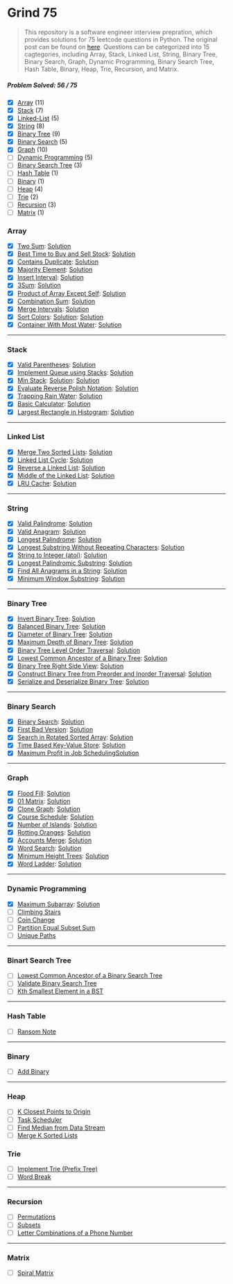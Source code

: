 # Grind 75

> This repository is a software engineer interview prepration, which provides solutions for 75 leetcode questions in Python. The original post can be found on [here](https://www.techinterviewhandbook.org/grind75?grouping=topics&order=difficulty&hours=8). Questions can be categorized into 15 cagtegories, including Array, Stack, Linked List, String, Binary Tree, Binary Search, Graph, Dynamic Programming, Binary Search Tree, Hash Table, Binary, Heap, Trie, Recursion, and Matrix.

##### Problem Solved: 56 / 75

-   [x] [Array](#array) (11)
-   [x] [Stack](#stack) (7)
-   [x] [Linked-List](#linked-list) (5)
-   [x] [String](#string) (8)
-   [x] [Binary Tree](#binary-tree) (9)
-   [x] [Binary Search](#binary-search) (5)
-   [x] [Graph](#graph) (10)
-   [ ] [Dynamic Programming](#dynamic-programming) (5)
-   [ ] [Binary Search Tree](#binary-search-tree) (3)
-   [ ] [Hash Table](#hash-table) (1)
-   [ ] [Binary](#binary) (1)
-   [ ] [Heap](#heap) (4)
-   [ ] [Trie](#trie) (2)
-   [ ] [Recursion](#recursion) (3)
-   [ ] [Matrix](#matrix) (1)

### Array

-   [x] [Two Sum](https://leetcode.com/problems/two-sum): [Solution](/Array/1-TwoSum)
-   [x] [Best Time to Buy and Sell Stock](https://leetcode.com/problems/best-time-to-buy-and-sell-stock): [Solution](/Array/121-BestTimetoBuyandSellStock/)
-   [x] [Contains Duplicate](https://leetcode.com/problems/contains-duplicate): [Solution](/Array/217-ContainsDuplicate/)
-   [x] [Majority Element](https://leetcode.com/problems/majority-element): [Solution](/Array/169-MajorityElement/)
-   [x] [Insert Interval](https://leetcode.com/problems/insert-interval): [Solution](/Array/57-InsertInterval/)
-   [x] [3Sum](https://leetcode.com/problems/3sum/): [Solution](/Array/15-3Sum/)
-   [x] [Product of Array Except Self](https://leetcode.com/problems/product-of-array-except-self): [Solution](/Array/238-ProductofArrayExceptSelf/)
-   [x] [Combination Sum](https://leetcode.com/problems/combination-sum): [Solution](/Array/39-CombinationSum/)
-   [x] [Merge Intervals](https://leetcode.com/problems/merge-intervals): [Solution](/Array/56-MergeIntervals/)
-   [x] [Sort Colors](https://leetcode.com/problems/sort-colors): [Solution](/Array/75-SortColors/): [Solution](/Array/75-SortColors/)
-   [x] [Container With Most Water](https://leetcode.com/problems/container-with-most-water): [Solution](/Array/11-ContainerWithMostWater/)

---

### Stack

-   [x] [Valid Parentheses](https://leetcode.com/problems/valid-parentheses): [Solution](/Stack/20-ValidParentheses/)
-   [x] [Implement Queue using Stacks](https://leetcode.com/problems/implement-queue-using-stacks): [Solution](/Stack/232-ImplementQueueusingStacks/)
-   [x] [Min Stack](https://leetcode.com/problems/min-stack): [Solution](/Stack/232-ImplementQueueusingStacks/): [Solution](/Stack/155-MinStack/)
-   [x] [Evaluate Reverse Polish Notation](https://leetcode.com/problems/evaluate-reverse-polish-notation): [Solution](/Stack/150-EvaluateReversePolishNotation/)
-   [x] [Trapping Rain Water](https://leetcode.com/problems/trapping-rain-water): [Solution](/Stack/42-TrappingRainWater/)
-   [x] [Basic Calculator](https://leetcode.com/problems/basic-calculator): [Solution](/Stack/224-BasicCalculator/)
-   [x] [Largest Rectangle in Histogram](https://leetcode.com/problems/largest-rectangle-in-histogram): [Solution](/Stack/84-LargestRectangleinHistogram/)

---

### Linked List

-   [x] [Merge Two Sorted Lists](https://leetcode.com/problems/merge-two-sorted-lists): [Solution](/Linked%20List/21-MergeTwoSortedLists/)
-   [x] [Linked List Cycle](https://leetcode.com/problems/linked-list-cycle): [Solution](/Linked%20List/141-LinkedListCycle/)
-   [x] [Reverse a Linked List](https://leetcode.com/problems/reverse-linked-list): [Solution](/Linked%20List/206-Reverse-Linked-List/)
-   [x] [Middle of the Linked List](https://leetcode.com/problems/remove-nth-node-from-end-of-list): [Solution](/Linked%20List/876-MiddleoftheLinkedList/)
-   [x] [LRU Cache](https://leetcode.com/problems/reorder-list): [Solution](/Linked%20List/146-LRUCache/)

---

### String

-   [x] [Valid Palindrome](https://leetcode.com/problems/valid-palindrome): [Solution](/String/125-ValidPalindrome/)
-   [x] [Valid Anagram](https://leetcode.com/problems/valid-anagram): [Solution](/String/242-ValidAnagram/)
-   [x] [Longest Palindrome](https://leetcode.com/problems/longest-palindrome): [Solution](/String/409-LongestPalindrome/)
-   [x] [Longest Substring Without Repeating Characters](https://leetcode.com/problems/longest-substring-without-repeating-characters): [Solution](/String/3-LongestSubstringWithoutRepeatingCharacters/)
-   [x] [String to Integer (atoi)](https://leetcode.com/problems/string-to-integer-atoi): [Solution](</String/8-StringtoInteger(atoi)/>)
-   [x] [Longest Palindromic Substring](https://leetcode.com/problems/longest-palindromic-substring): [Solution](/String/5-LongestPalindromicSubstring/)
-   [x] [Find All Anagrams in a String](https://leetcode.com/problems/find-all-anagrams-in-a-string): [Solution](/String/438-FindAllAnagramsinaString/)
-   [x] [Minimum Window Substring](https://leetcode.com/problems/minimum-window-substring): [Solution](/String/76-MinimumWindowSubstring/)

---

### Binary Tree

-   [x] [Invert Binary Tree](https://leetcode.com/problems/invert-binary-tree): [Solution](/Binary%20Tree/226-InvertBinaryTree/)
-   [x] [Balanced Binary Tree](https://leetcode.com/problems/balanced-binary-tree): [Solution](/Binary%20Tree/110-BalancedBinaryTree/)
-   [x] [Diameter of Binary Tree](https://leetcode.com/problems/diameter-of-binary-tree): [Solution](/Binary%20Tree/543-DiameterofBinaryTree/)
-   [x] [Maximum Depth of Binary Tree](https://leetcode.com/problems/maximum-depth-of-binary-tree): [Solution](/Binary%20Tree/104-MaximumDepthofBinaryTree/)
-   [x] [Binary Tree Level Order Traversal](https://leetcode.com/problems/binary-tree-level-order-traversal): [Solution](/Binary%20Tree/102-BinaryTreeLevelOrderTraversal/)
-   [x] [Lowest Common Ancestor of a Binary Tree](https://leetcode.com/problems/lowest-common-ancestor-of-a-binary-tree): [Solution](/Binary%20Tree/236-LowestCommonAncestorofaBinaryTree/)
-   [x] [Binary Tree Right Side View](https://leetcode.com/problems/binary-tree-right-side-view): [Solution](/Binary%20Tree/199-BinaryTreeRightSideView/)
-   [x] [Construct Binary Tree from Preorder and Inorder Traversal](https://leetcode.com/problems/construct-binary-tree-from-preorder-and-inorder-traversal): [Solution](/Binary%20Tree/105-ConstructBinaryTreefromPreorderandInorderTraversal/)
-   [x] [Serialize and Deserialize Binary Tree](https://leetcode.com/problems/serialize-and-deserialize-binary-tree): [Solution](/Binary%20Tree/297-SerializeandDeserializeBinaryTree/)

---

### Binary Search

-   [x] [Binary Search](https://leetcode.com/problems/binary-search): [Solution](/Binary%20Search/704-BinarySearch/)
-   [x] [First Bad Version](https://leetcode.com/problems/first-bad-version): [Solution](/Binary%20Search/278-FirstBadVersion/)
-   [x] [Search in Rotated Sorted Array](https://leetcode.com/problems/search-in-rotated-sorted-array): [Solution](/Binary%20Search/33-SearchinRotatedSortedArray/)
-   [x] [Time Based Key-Value Store](https://leetcode.com/problems/time-based-key-value-store): [Solution](/Binary%20Search/981-TimeBasedKey-ValueStore/)
-   [x] [Maximum Profit in Job Scheduling](https://leetcode.com/problems/maximum-profit-in-job-scheduling)[Solution](/Binary%20Search/1235-MaximumProfitinJobScheduling/)

---

### Graph

-   [x] [Flood Fill](https://leetcode.com/problems/flood-fill): [Solution](/Graph/733-FloodFill/)
-   [x] [01 Matrix](https://leetcode.com/problems/01-matrix): [Solution](/Graph/542-01Matrix/)
-   [x] [Clone Graph](https://leetcode.com/problems/clone-graph): [Solution](/Graph/133-CloneGraph/)
-   [x] [Course Schedule](https://leetcode.com/problems/course-schedule): [Solution](/Graph/207-CourseSchedule/)
-   [x] [Number of Islands](https://leetcode.com/problems/number-of-islands): [Solution](/Graph/200-NumberofIslands/)
-   [x] [Rotting Oranges](https://leetcode.com/problems/rotting-oranges): [Solution](/Graph/994-RottingOranges/)
-   [x] [Accounts Merge](https://leetcode.com/problems/accounts-merge): [Solution](/Graph/721-AccountsMerge/)
-   [x] [Word Search](https://leetcode.com/problems/word-search): [Solution](/Graph/79-WordSearch/)
-   [x] [Minimum Height Trees](https://leetcode.com/problems/minimum-height-trees): [Solution](/Graph/310-MinimumHeightTrees/)
-   [x] [Word Ladder](https://leetcode.com/problems/word-ladder): [Solution](/Graph/127-WordLadder/)

---

### Dynamic Programming

-   [x] [Maximum Subarray](https://leetcode.com/problems/maximum-subarray): [Solution](/Dynamic%20Programming/53-MaximumSubarray/)
-   [ ] [Climbing Stairs](https://leetcode.com/problems/climbing-stairs)
-   [ ] [Coin Change](https://leetcode.com/problems/coin-change)
-   [ ] [Partition Equal Subset Sum](https://leetcode.com/problems/maximum-subarray)
-   [ ] [Unique Paths](https://leetcode.com/problems/unique-paths)

---

### Binart Search Tree

-   [ ] [Lowest Common Ancestor of a Binary Search Tree](https://leetcode.com/problems/lowest-common-ancestor-of-a-binary-search-tree)
-   [ ] [Validate Binary Search Tree](https://leetcode.com/problems/validate-binary-search-tree)
-   [ ] [Kth Smallest Element in a BST](https://leetcode.com/problems/kth-smallest-element-in-a-bst)

---

### Hash Table

-   [ ] [Ransom Note](https://leetcode.com/problems/ransom-note)

---

### Binary

-   [ ] [Add Binary](https://leetcode.com/problems/add-binary)

---

### Heap

-   [ ] [K Closest Points to Origin](https://leetcode.com/problems/k-closest-points-to-origin)
-   [ ] [Task Scheduler](https://leetcode.com/problems/task-scheduler)
-   [ ] [Find Median from Data Stream](https://leetcode.com/problems/find-median-from-data-stream/)
-   [ ] [Merge K Sorted Lists](https://leetcode.com/problems/merge-k-sorted-lists/)

### Trie

-   [ ] [Implement Trie (Prefix Tree)](https://leetcode.com/problems/implement-trie-prefix-tree)
-   [ ] [Word Break](https://leetcode.com/problems/word-break)

---

### Recursion

-   [ ] [Permutations](https://leetcode.com/problems/permutations)
-   [ ] [Subsets](https://leetcode.com/problems/subsets)
-   [ ] [Letter Combinations of a Phone Number](https://leetcode.com/problems/letter-combinations-of-a-phone-number)

---

### Matrix

-   [ ] [Spiral Matrix](https://leetcode.com/problems/spiral-matrix)
